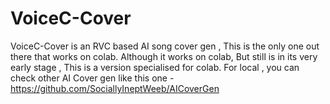 # VoiceC-Cover
VoiceC-Cover is an RVC based AI song cover gen , This is the only one out there that works on colab.
Although it works on colab, But still is in its very early stage , This is a version specialised for colab.
For local , you can check other AI Cover gen like this one - https://github.com/SociallyIneptWeeb/AICoverGen
